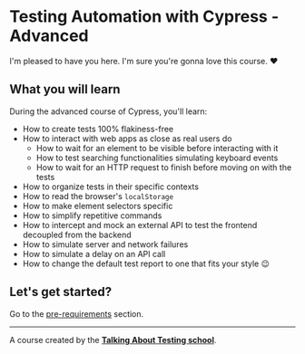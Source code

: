 # Testing Automation with Cypress - Advanced

I'm pleased to have you here. I'm sure you're gonna love this course. ❤️

## What you will learn

During the advanced course of Cypress, you'll learn:

- How to create tests 100% flakiness-free
- How to interact with web apps as close as real users do
  - How to wait for an element to be visible before interacting with it
  - How to test searching functionalities simulating keyboard events
  - How to wait for an HTTP request to finish before moving on with the tests
- How to organize tests in their specific contexts
- How to read the browser's `localStorage`
- How to make element selectors specific
- How to simplify repetitive commands
- How to intercept and mock an external API to test the frontend decoupled from the backend
- How to simulate server and network failures
- How to simulate a delay on an API call
- How to change the default test report to one that fits your style 😉

## Let's get started?

Go to the [pre-requirements](./lessons/0.md) section.

___

A course created by the [**Talking About Testing school**](https://udemy.com/user/walmyr).

